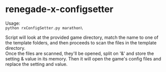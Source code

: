 # renegade-x-configsetter  
Usage:  
``python rxConfigSetter.py marathon\``  
  
Script will look at the provided game directory, match the name to one of the template folders, and then proceeds to scan the files in the template directory.  
Once the files are scanned, they'll be opened, split on '&' and store the setting & value in its memory. Then it will open the game's config files and replace the setting and value.  